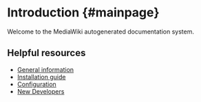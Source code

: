 Introduction {#mainpage}
===============================

Welcome to the MediaWiki autogenerated documentation system.

Helpful resources
-------------------------------
- [General information](https://www.mediawiki.org/)
- [Installation guide](https://www.mediawiki.org/wiki/Manual:Installation_guide)
- [Configuration](https://www.mediawiki.org/wiki/Special:MyLanguageManual:System_administration)
- [New Developers](https://www.mediawiki.org/wiki/New_Developers)